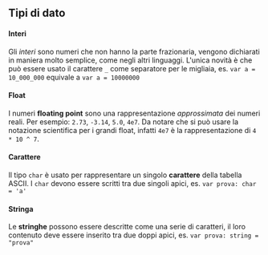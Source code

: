 ## Tipi di dato
#### Interi
Gli _interi_ sono numeri che non hanno la parte frazionaria, vengono dichiarati in maniera molto semplice, come negli altri linguaggi.
L'unica novità è che può essere usato il carattere `_` come separatore per le migliaia, es. `var a = 10_000_000` equivale a `var a = 10000000`

#### Float
I numeri __floating point__ sono una rappresentazione _approssimata_ dei numeri reali.
Per esempio: `2.73`, `-3.14`, `5.0`, `4e7`. Da notare che si può usare la notazione scientifica per i grandi float, infatti `4e7` è la rappresentazione di `4 * 10 ^ 7`.

#### Carattere
Il tipo `char` è usato per rappresentare un singolo __carattere__ della tabella ASCII.
I `char` devono essere scritti tra due singoli apici, es. `var prova: char = 'a'`

#### Stringa
Le __stringhe__ possono essere descritte come una serie di caratteri, il loro contenuto deve essere inserito tra due doppi apici, es. `var prova: string = "prova"`

